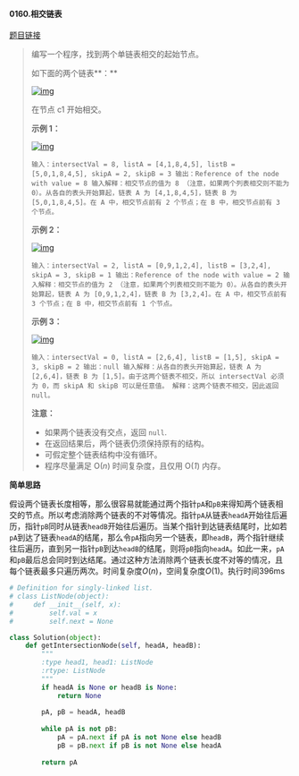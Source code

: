 #### 0160.相交链表
[题目链接](https://leetcode-cn.com/problems/intersection-of-two-linked-lists)
> 编写一个程序，找到两个单链表相交的起始节点。
>
> 如下面的两个链表**：**
>
> [![img](https://assets.leetcode-cn.com/aliyun-lc-upload/uploads/2018/12/14/160_statement.png)](https://assets.leetcode-cn.com/aliyun-lc-upload/uploads/2018/12/14/160_statement.png)
>
> 在节点 c1 开始相交。
>
>  
>
> **示例 1：**
>
> [![img](https://assets.leetcode-cn.com/aliyun-lc-upload/uploads/2018/12/14/160_example_1.png)](https://assets.leetcode.com/uploads/2018/12/13/160_example_1.png)
>
> `
> 输入：intersectVal = 8, listA = [4,1,8,4,5], listB = [5,0,1,8,4,5], skipA = 2, skipB = 3
> 输出：Reference of the node with value = 8
> 输入解释：相交节点的值为 8 （注意，如果两个列表相交则不能为 0）。从各自的表头开始算起，链表 A 为 [4,1,8,4,5]，链表 B 为 [5,0,1,8,4,5]。在 A 中，相交节点前有 2 个节点；在 B 中，相交节点前有 3 个节点。
> `
>
>  
>
> **示例 2：**
>
> [![img](https://assets.leetcode-cn.com/aliyun-lc-upload/uploads/2018/12/14/160_example_2.png)](https://assets.leetcode.com/uploads/2018/12/13/160_example_2.png)
>
> `
> 输入：intersectVal = 2, listA = [0,9,1,2,4], listB = [3,2,4], skipA = 3, skipB = 1
> 输出：Reference of the node with value = 2
> 输入解释：相交节点的值为 2 （注意，如果两个列表相交则不能为 0）。从各自的表头开始算起，链表 A 为 [0,9,1,2,4]，链表 B 为 [3,2,4]。在 A 中，相交节点前有 3 个节点；在 B 中，相交节点前有 1 个节点。
> `
>
>  
>
> **示例 3：**
>
> [![img](https://assets.leetcode-cn.com/aliyun-lc-upload/uploads/2018/12/14/160_example_3.png)](https://assets.leetcode.com/uploads/2018/12/13/160_example_3.png)
>
> `
> 输入：intersectVal = 0, listA = [2,6,4], listB = [1,5], skipA = 3, skipB = 2
> 输出：null
> 输入解释：从各自的表头开始算起，链表 A 为 [2,6,4]，链表 B 为 [1,5]。由于这两个链表不相交，所以 intersectVal 必须为 0，而 skipA 和 skipB 可以是任意值。
> 解释：这两个链表不相交，因此返回 null。
> `
>
>  
>
> **注意：**
>
> - 如果两个链表没有交点，返回 `null`.
> - 在返回结果后，两个链表仍须保持原有的结构。
> - 可假定整个链表结构中没有循环。
> - 程序尽量满足 O(*n*) 时间复杂度，且仅用 O(*1*) 内存。

**简单思路**

假设两个链表长度相等，那么很容易就能通过两个指针`pA`和`pB`来得知两个链表相交的节点。所以考虑消除两个链表的不对等情况。指针`pA`从链表`headA`开始往后遍历，指针`pB`同时从链表`headB`开始往后遍历。当某个指针到达链表结尾时，比如若`pA`到达了链表`headA`的结尾，那么令`pA`指向另一个链表，即`headB`，两个指针继续往后遍历，直到另一指针`pB`到达`headB`的结尾，则将`pB`指向`headA`。如此一来，`pA`和`pB`最后总会同时到达结尾。通过这种方法消除两个链表长度不对等的情况，且每个链表最多只遍历两次。时间复杂度$O(n)$，空间复杂度$O(1)$。执行时间396ms

```python
# Definition for singly-linked list.
# class ListNode(object):
#     def __init__(self, x):
#         self.val = x
#         self.next = None

class Solution(object):
    def getIntersectionNode(self, headA, headB):
        """
        :type head1, head1: ListNode
        :rtype: ListNode
        """
        if headA is None or headB is None:
            return None
        
        pA, pB = headA, headB
        
        while pA is not pB:
            pA = pA.next if pA is not None else headB
            pB = pB.next if pB is not None else headA
        
        return pA
```

